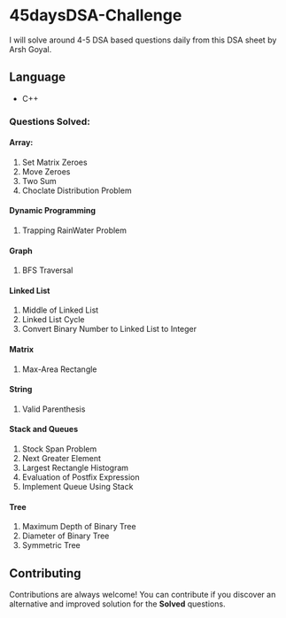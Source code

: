 # 45daysDSA-Challenge

I will solve around 4-5 DSA based questions daily from this DSA sheet by Arsh Goyal.


## Language

* C++

### Questions Solved:
#### Array: 
1. Set Matrix Zeroes
2. Move Zeroes
3. Two Sum
4. Choclate Distribution Problem

#### Dynamic Programming
1. Trapping RainWater Problem

#### Graph
1. BFS Traversal

#### Linked List
1. Middle of Linked List
2. Linked List Cycle
3. Convert Binary Number to Linked List to Integer

#### Matrix
1. Max-Area Rectangle

#### String
1. Valid Parenthesis

#### Stack and Queues
1. Stock Span Problem
2. Next Greater Element
3. Largest Rectangle Histogram
4. Evaluation of Postfix Expression
5. Implement Queue Using Stack
####  Tree
1. Maximum Depth of Binary Tree
2. Diameter of Binary Tree
3. Symmetric Tree




## Contributing

Contributions are always welcome! You can contribute if you discover an alternative and improved solution for the **Solved** questions.

